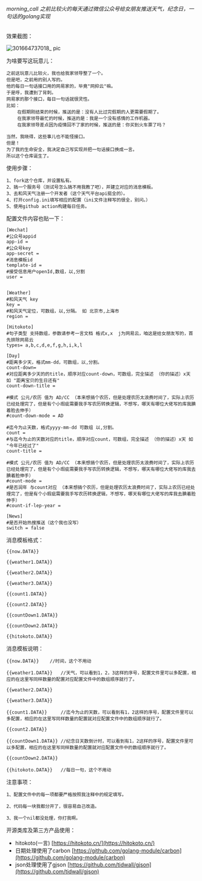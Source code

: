 ###### morning_call 之前比较火的每天通过微信公众号给女朋友推送天气，纪念日，一句话的golang实现

效果截图：

![301664737018_ pic](https://user-images.githubusercontent.com/33112372/193471271-d707397f-abc4-497d-bc3f-924afbc9243b.jpg)


为啥要写这玩意儿：
        
    之前这玩意儿比较火，我也给我家领导整了一个。
    但是吧，之前用的别人写的。
    他的每日一句话接口用的网易家的，毕竟"网抑云"嘛。
    于是呼，我遭到了背刺。
    网易家的那个接口，每日一句话就很灵性。
    比如：
        在假期刚结束的时候，推送的是：没有人比过完假期的人更需要假期了。
        在我家领导最忙的时候，推送的是：我是一个没有感情的工作机器。
        在我家领导差点因为疫情回不了家的时候，推送的是：你买到火车票了吗？
    
    当然，我晓得，这些事儿也不能怪接口。
    但是！
    为了我的生命安全，我决定自己写实现并把一句话接口换成一言。
    所以这个仓库诞生了。

使用步骤：
    
    1、fork这个仓库，并设置私有。
    2、搞一个服务号（测试号怎么搞不用我教了吧），并建立对应的消息模板。
    3、去和风天气注册一个开发者（这个天气平台api挺全的）。
    4、打开config.ini填写相应的配置（ini文件注释写的很全，别问。）
    5、使用github action构建每日任务。


配置文件内容也贴一下：
    
    [Wechat]
    #公众号appid
    app-id =
    #公众号key
    app-secret =
    #消息模板id
    template-id =
    #接受信息用户openId,数组，以,分割
    user =
    
    
    [Weather]
    #和风天气 key
    key =
    #和风天气定位，可数组，以,分隔。 如 北京市,上海市
    region =
    
    [Hitokoto]
    #句子类型 支持数组，参数请参考一言文档 格式x,x  j为网易云，咱这是给女朋友写的，首先排除网易云
    types= a,b,c,d,e,f,g,h,i,k,l
    
    [Day]
    #距离多少天，格式mm-dd，可数组，以,分割。
    count-down=
    #对应距离多少天的的title，顺序对应count-down，可数组，完全描述 （你的描述）x天 如 "距离宝贝的生日还有"
    count-down-title =
    
    #模式 公元/农历 值为 AD/CC （本来想搞个农历，但是处理农历太浪费时间了，实际上农历已经处理完了，但是有个小瑕疵需要我手写农历转换逻辑，不想写，哪天有哪位大佬写的库我腆着脸去伸手）
    #count-down-mode = AD
    
    #迄今为止天数，格式yyyy-mm-dd 可数组 以,分割。
    count =
    #与迄今为止的天数对应的title，顺序对应count，可数组，完全描述 （你的描述）x天 如 "今年已经过了"
    count-title =
    
    #模式 公元/农历 值为 AD/CC （本来想搞个农历，但是处理农历太浪费时间了，实际上农历已经处理完了，但是有个小瑕疵需要我手写农历转换逻辑，不想写，哪天有哪位大佬写的库我去腆着脸伸手）
    #count-mode =
    #是否润年 与count对应 （本来想搞个农历，但是处理农历太浪费时间了，实际上农历已经处理完了，但是有个小瑕疵需要我手写农历转换逻辑，不想写，哪天有哪位大佬写的库我去腆着脸伸手）
    #count-if-lep-year =
    
    [News]
    #是否开始热搜推送（这个我也没写）
    switch = false


消息模板格式：

    {{now.DATA}}

    {{weather1.DATA}}
    
    {{weather2.DATA}}
    
    {{weather3.DATA}}
    
    {{count1.DATA}}
    
    {{count2.DATA}}
    
    {{countDown1.DATA}}
    
    {{countDown2.DATA}}
    
    {{hitokoto.DATA}}

消息模板说明：
    
    {{now.DATA}}    //时间，这个不用动

    {{weather1.DATA}}   //天气，可以看到1，2，3这样的序号，配置文件里可以多配置，相应的在这里写同样数量的配置对应配置文件中的数组顺序就行了。
    
    {{weather2.DATA}}
    
    {{weather3.DATA}}
    
    {{count1.DATA}}     //迄今为止的天数，可以看到有1，2这样的序号，配置文件里可以多配置，相应的在这里写同样数量的配置就对应配置文件中的数组顺序就行了。
    
    {{count2.DATA}}     
    
    {{countDown1.DATA}} //纪念日天数倒计时，可以看到有1，2这样的序号，配置文件里可以多配置，相应的在这里写同样数量的配置就对应配置文件中的数组顺序就行了。
    
    {{countDown2.DATA}}
    
    {{hitokoto.DATA}}   //每日一句，这个不用动


注意事项：
    
    1、配置文件中的每一项都要严格按照我注释中的规定填写。

    2、代码每一块我都分开了，很容易自己改造。

    3、我一个nil都没处理，你打我啊。


开源类库及第三方产品使用：
 - hitokoto(一言) [https://hitokoto.cn/](https://hitokoto.cn/)
 - 日期处理使用了carbon [https://github.com/golang-module/carbon](https://github.com/golang-module/carbon)
 - json处理使用了gjson [https://github.com/tidwall/gjson](https://github.com/tidwall/gjson)
